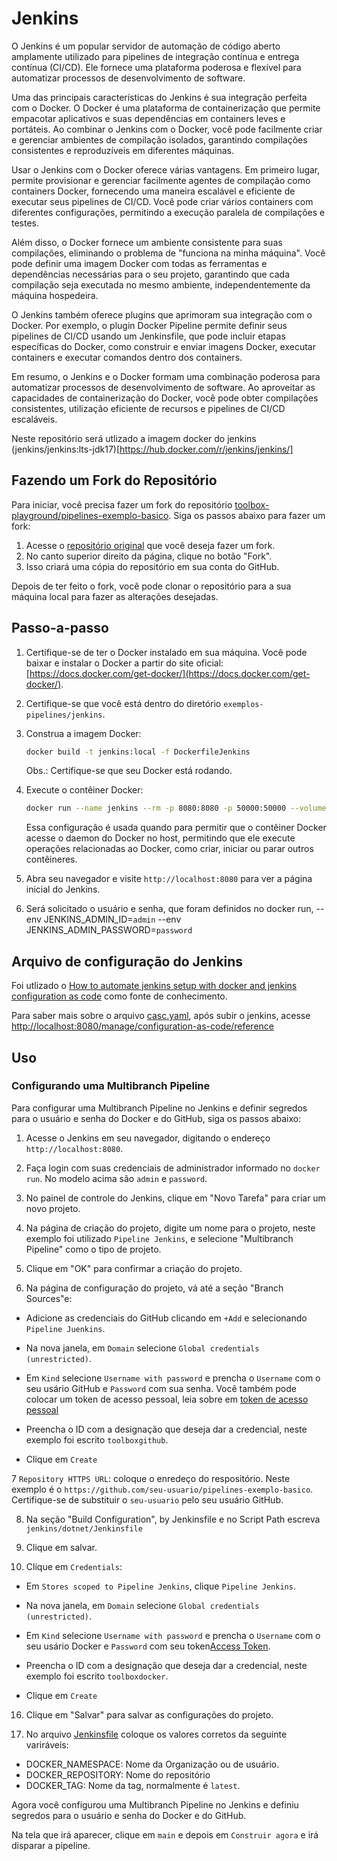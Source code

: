 # Jenkins

O Jenkins é um popular servidor de automação de código aberto amplamente utilizado para pipelines de integração contínua e entrega contínua (CI/CD). Ele fornece uma plataforma poderosa e flexível para automatizar processos de desenvolvimento de software.

Uma das principais características do Jenkins é sua integração perfeita com o Docker. O Docker é uma plataforma de containerização que permite empacotar aplicativos e suas dependências em containers leves e portáteis. Ao combinar o Jenkins com o Docker, você pode facilmente criar e gerenciar ambientes de compilação isolados, garantindo compilações consistentes e reproduzíveis em diferentes máquinas.

Usar o Jenkins com o Docker oferece várias vantagens. Em primeiro lugar, permite provisionar e gerenciar facilmente agentes de compilação como containers Docker, fornecendo uma maneira escalável e eficiente de executar seus pipelines de CI/CD. Você pode criar vários containers com diferentes configurações, permitindo a execução paralela de compilações e testes.

Além disso, o Docker fornece um ambiente consistente para suas compilações, eliminando o problema de "funciona na minha máquina". Você pode definir uma imagem Docker com todas as ferramentas e dependências necessárias para o seu projeto, garantindo que cada compilação seja executada no mesmo ambiente, independentemente da máquina hospedeira.

O Jenkins também oferece plugins que aprimoram sua integração com o Docker. Por exemplo, o plugin Docker Pipeline permite definir seus pipelines de CI/CD usando um Jenkinsfile, que pode incluir etapas específicas do Docker, como construir e enviar imagens Docker, executar containers e executar comandos dentro dos containers.

Em resumo, o Jenkins e o Docker formam uma combinação poderosa para automatizar processos de desenvolvimento de software. Ao aproveitar as capacidades de containerização do Docker, você pode obter compilações consistentes, utilização eficiente de recursos e pipelines de CI/CD escaláveis.

Neste repositório será utlizado a imagem docker do jenkins (jenkins/jenkins:lts-jdk17)[https://hub.docker.com/r/jenkins/jenkins/]

## Fazendo um Fork do Repositório

Para iniciar, você precisa fazer um fork do repositório [toolbox-playground/pipelines-exemplo-basico](https://github.com/toolbox-playground/pipelines-exemplo-basico). Siga os passos abaixo para fazer um fork:

1. Acesse o [repositório original](https://github.com/toolbox-playground/pipelines-exemplo-basico) que você deseja fazer um fork.
2. No canto superior direito da página, clique no botão "Fork".
3. Isso criará uma cópia do repositório em sua conta do GitHub.

Depois de ter feito o fork, você pode clonar o repositório para a sua máquina local para fazer as alterações desejadas.

## Passo-a-passo

1. Certifique-se de ter o Docker instalado em sua máquina. Você pode baixar e instalar o Docker a partir do site oficial: [https://docs.docker.com/get-docker/](https://docs.docker.com/get-docker/).

2. Certifique-se que você está dentro do diretório `exemplos-pipelines/jenkins`.

3. Construa a imagem Docker:
    ```bash
    docker build -t jenkins:local -f DockerfileJenkins
    ```
    Obs.: Certifique-se que seu Docker está rodando.

4. Execute o contêiner Docker:
    ```bash
    docker run --name jenkins --rm -p 8080:8080 -p 50000:50000 --volume jenkins-data:/var/jenkins_home --volume /var/run/docker.sock:/var/run/docker.sock --env JENKINS_ADMIN_ID=admin --env JENKINS_ADMIN_PASSWORD=password jenkins:local
    ```
    Essa configuração é usada quando para permitir que o contêiner Docker acesse o daemon do Docker no host, permitindo que ele execute operações relacionadas ao Docker, como criar, iniciar ou parar outros contêineres.

5. Abra seu navegador e visite `http://localhost:8080` para ver a página inicial do Jenkins.

6. Será solicitado o usuário e senha, que foram definidos no docker run, --env JENKINS_ADMIN_ID=`admin` --env JENKINS_ADMIN_PASSWORD=`password`

## Arquivo de configuração do Jenkins

Foi utlizado o [How to automate jenkins setup with docker and jenkins configuration as code](https://www.digitalocean.com/community/tutorials/how-to-automate-jenkins-setup-with-docker-and-jenkins-configuration-as-code) como fonte de conhecimento.

Para saber mais sobre o arquivo [casc.yaml](casc.yaml]), após subir o jenkins, acesse [http://localhost:8080/manage/configuration-as-code/reference](http://localhost:8080/manage/configuration-as-code/reference)

## Uso

### Configurando uma Multibranch Pipeline

Para configurar uma Multibranch Pipeline no Jenkins e definir segredos para o usuário e senha do Docker e do GitHub, siga os passos abaixo:

1. Acesse o Jenkins em seu navegador, digitando o endereço `http://localhost:8080`.

2. Faça login com suas credenciais de administrador informado no `docker run`. No modelo acima são `admin` e `password`.

3. No painel de controle do Jenkins, clique em "Novo Tarefa" para criar um novo projeto.

4. Na página de criação do projeto, digite um nome para o projeto, neste exemplo foi utilizado `Pipeline Jenkins`, e selecione "Multibranch Pipeline" como o tipo de projeto.

5. Clique em "OK" para confirmar a criação do projeto.

6. Na página de configuração do projeto, vá até a seção "Branch Sources"e:

- Adicione as credenciais do GitHub clicando em `+Add` e selecionando `Pipeline Juenkins`.

- Na nova janela, em `Domain` selecione `Global credentials (unrestricted)`.

- Em `Kind` selecione `Username with password` e prencha o `Username` com o seu usário GitHub e `Password` com sua senha. Você também pode colocar um token de acesso pessoal, leia sobre em [token de acesso pessoal](https://docs.github.com/pt/authentication/keeping-your-account-and-data-secure/managing-your-personal-access-tokens)

- Preencha o ID com a designação que deseja dar a credencial, neste exemplo foi escrito `toolboxgithub`.

- Clique em `Create`

7 `Repository HTTPS URL`: coloque o enredeço do respositório. Neste exemplo é o `https://github.com/seu-usuario/pipelines-exemplo-basico`.
Certifique-se de substituir o `seu-usuario` pelo seu usuário GitHub.

8. Na seção "Build Configuration", by Jenkinsfile e no Script Path escreva `jenkins/dotnet/Jenkinsfile`

9. Clique em salvar.

10. Clique em `Credentials`:

- Em `Stores scoped to Pipeline Jenkins`, clique `Pipeline Jenkins`.

- Na nova janela, em `Domain` selecione `Global credentials (unrestricted)`.

- Em `Kind` selecione `Username with password` e prencha o `Username` com o seu usário Docker e `Password` com seu token[Access Token](https://docs.docker.com/security/for-developers/access-tokens/).

- Preencha o ID com a designação que deseja dar a credencial, neste exemplo foi escrito `toolboxdocker`.

- Clique em `Create`

16. Clique em "Salvar" para salvar as configurações do projeto.

17. No arquivo [Jenkinsfile](./dotnet/Jenkinsfile) coloque os valores corretos da seguinte variráveis:
- DOCKER_NAMESPACE: Nome da Organização ou de usuário.
- DOCKER_REPOSITORY: Nome do repositório
- DOCKER_TAG: Nome da tag, normalmente é `latest`.

Agora você configurou uma Multibranch Pipeline no Jenkins e definiu segredos para o usuário e senha do Docker e do GitHub. 

Na tela que irá aparecer, clique em `main` e depois em `Construir agora` e irá disparar a pipeline.
